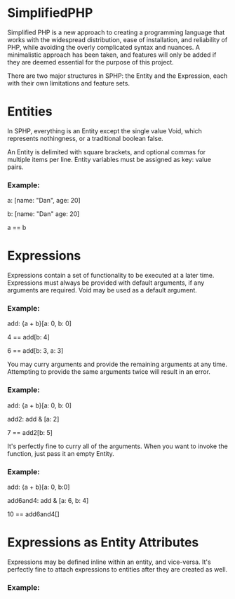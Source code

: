 SimplifiedPHP
=============

Simplified PHP is a new approach to creating a programming language that works with the widespread distribution, ease of installation, and reliability of PHP, while avoiding the overly complicated syntax and nuances. A minimalistic approach has been taken, and features will only be added if they are deemed essential for the purpose of this project.

There are two major structures in SPHP: the Entity and the Expression, each with their own limitations and feature sets.

# Entities

In SPHP, everything is an Entity except the single value Void, which represents nothingness, or a traditional boolean false.

An Entity is delimited with square brackets, and optional commas for multiple items per line. Entity variables must be assigned as key: value pairs.

### Example:

  a: [name: "Dan", age: 20]

  b: [name: "Dan"
       age: 20]

  a == b

# Expressions

Expressions contain a set of functionality to be executed at a later time. Expressions must always be provided with default arguments, if any arguments are required. Void may be used as a default argument.

### Example:

  add: {a + b}[a: 0, b: 0]

  4 == add[b: 4]

  6 == add[b: 3, a: 3]

You may curry arguments and provide the remaining arguments at any time. Attempting to provide the same arguments twice will result in an error.

### Example:

  add: {a + b}[a: 0, b: 0]

  add2: add & [a: 2]

  7 == add2[b: 5]

It's perfectly fine to curry all of the arguments. When you want to invoke the function, just pass it an empty Entity.

### Example:

 add: {a + b}[a: 0, b:0]

 add6and4: add & [a: 6, b: 4]

 10 == add6and4[]

# Expressions as Entity Attributes

Expressions may be defined inline within an entity, and vice-versa. It's perfectly fine to attach expressions to entities after they are created as well.

### Example:

